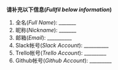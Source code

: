 
**请补充以下信息(_Fullfil below information_)**


1. 全名(_Full Name_): _______
2. 昵称(_Nickname_): _______
3. 邮箱(_Email_): __________
4. Slack帐号(_Slack Account_): __________
5. Trello帐号(_Trello Account_): _________
6. Github帐号(_Github Account_): _________



